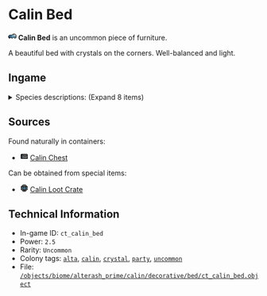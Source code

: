 # Calin Bed

<img src="https://raw.githubusercontent.com/Ceterai/Enternia/main/objects/biome/alterash_prime/calin/decorative/bed/icon.png" alt="Calin Bed icon" loading="lazy" height="16px" width="auto" /> **Calin Bed** is an uncommon piece of furniture.

A beautiful bed with crystals on the corners. Well-balanced and light.

## Ingame

<details markdown="1"><summary>Species descriptions: (Expand 8 items)</summary>

- Alta: Although not as rich on energy, calin crystals look nice and are often used as lounge and party decor.
- Apex: A pretty charming bed.
- Avian: An elegant bed in a business style.
- Floran: Floran can get a ressst here.
- Glitch: Satisfied. This is what I call a stylish bed.
- Human: An awesome bed. Bet I could get a good sleep here.
- Hylotl: A really glorious bed.
- Novakid: Wow, this bed is really ravishin'!

</details>

## Sources

Found naturally in containers:

- <img src="https://raw.githubusercontent.com/Ceterai/Enternia/main/objects/biome/alterash_prime/calin/decorative/chest/icon.png" alt="Calin Chest icon" loading="lazy" height="16px" width="auto" /> [Calin Chest](https://ceterai.github.io/MyEnternia/Wiki/CalinChest)

Can be obtained from special items:

- <img src="https://raw.githubusercontent.com/Ceterai/Enternia/main/items/active/alta/loot/biome/ct_calin_loot.png" alt="Calin Loot Crate icon" loading="lazy" height="16px" width="auto" /> [Calin Loot Crate](https://ceterai.github.io/MyEnternia/Wiki/CalinLootCrate)

## Technical Information

- In-game ID: `ct_calin_bed`
- Power: `2.5`
- Rarity: `Uncommon`
- Colony tags: [`alta`](https://ceterai.github.io/MyEnternia/Wiki/Tags/Alta), [`calin`](https://ceterai.github.io/MyEnternia/Wiki/Tags/Calin), [`crystal`](https://ceterai.github.io/MyEnternia/Wiki/Tags/Crystal), [`party`](https://ceterai.github.io/MyEnternia/Wiki/Tags/Party), [`uncommon`](https://ceterai.github.io/MyEnternia/Wiki/Tags/Uncommon)
- File: [`/objects/biome/alterash_prime/calin/decorative/bed/ct_calin_bed.object`](https://github.com/Ceterai/Enternia/blob/main/objects/biome/alterash_prime/calin/decorative/bed/ct_calin_bed.object)
